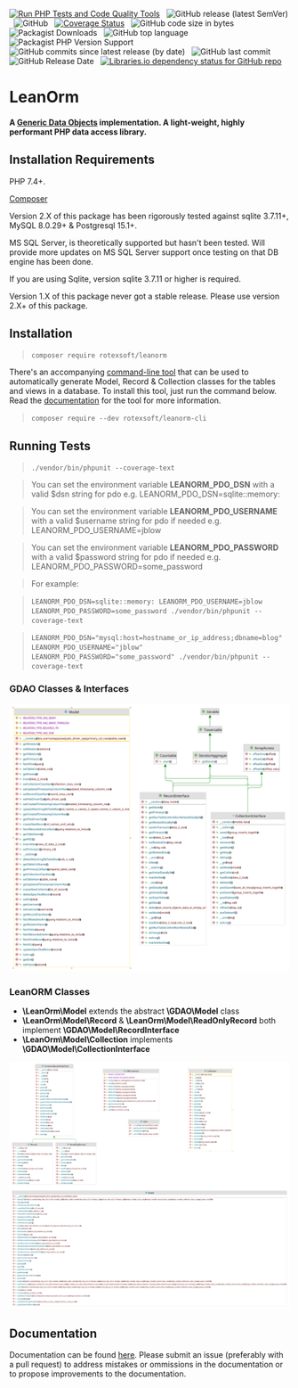 [![Run PHP Tests and Code Quality Tools](https://github.com/rotexsoft/leanorm/actions/workflows/php.yml/badge.svg)](https://github.com/rotexsoft/leanorm/actions/workflows/php.yml) &nbsp; 
![GitHub release (latest SemVer)](https://img.shields.io/github/v/release/rotexsoft/leanorm) &nbsp; 
![GitHub](https://img.shields.io/github/license/rotexsoft/leanorm) &nbsp; 
[![Coverage Status](https://coveralls.io/repos/github/rotexsoft/leanorm/badge.svg)](https://coveralls.io/github/rotexsoft/leanorm) &nbsp; 
![GitHub code size in bytes](https://img.shields.io/github/languages/code-size/rotexsoft/leanorm) &nbsp; 
![Packagist Downloads](https://img.shields.io/packagist/dt/rotexsoft/leanorm) &nbsp; 
![GitHub top language](https://img.shields.io/github/languages/top/rotexsoft/leanorm) &nbsp; 
![Packagist PHP Version Support](https://img.shields.io/packagist/php-v/rotexsoft/leanorm) &nbsp; 
![GitHub commits since latest release (by date)](https://img.shields.io/github/commits-since/rotexsoft/leanorm/latest) &nbsp; 
![GitHub last commit](https://img.shields.io/github/last-commit/rotexsoft/leanorm) &nbsp; 
![GitHub Release Date](https://img.shields.io/github/release-date/rotexsoft/leanorm) &nbsp; 
<a href="https://libraries.io/github/rotexsoft/leanorm">
    <img alt="Libraries.io dependency status for GitHub repo" src="https://img.shields.io/librariesio/github/rotexsoft/leanorm">
</a>

# LeanOrm

#### A [Generic Data Objects](https://github.com/rotexsoft/gdao/blob/master/README.md) implementation. A light-weight, highly performant PHP data access library. 

## Installation Requirements

PHP 7.4+.

[Composer](https://getcomposer.org/)

Version 2.X of this package has been rigorously tested against sqlite 3.7.11+, 
MySQL 8.0.29+ & Postgresql 15.1+. 

MS SQL Server, is theoretically supported but hasn't been tested. 
Will provide more updates on MS SQL Server support once testing 
on that DB engine has been done.

If you are using Sqlite, version sqlite 3.7.11 or higher is required.

Version 1.X of this package never got a stable release. Please use version 2.X+ of this package.

## Installation

>`composer require rotexsoft/leanorm`

There's an accompanying [command-line tool](https://github.com/rotexsoft/leanorm-cli) that can be used to automatically generate Model, Record & Collection classes for the tables and views in a database. To install this tool, just run the command below. Read the [documentation](https://github.com/rotexsoft/leanorm-cli/blob/main/README.md) for the tool for more information.

> `composer require --dev rotexsoft/leanorm-cli`

## Running Tests

>`./vendor/bin/phpunit --coverage-text`

> You can set the environment variable **LEANORM_PDO_DSN** with a valid $dsn string for pdo e.g. LEANORM_PDO_DSN=sqlite::memory:

> You can set the environment variable **LEANORM_PDO_USERNAME** with a valid $username string for pdo if needed e.g. LEANORM_PDO_USERNAME=jblow

> You can set the environment variable **LEANORM_PDO_PASSWORD** with a valid $password string for pdo if needed e.g. LEANORM_PDO_PASSWORD=some_password

> For example:

>   `LEANORM_PDO_DSN=sqlite::memory: LEANORM_PDO_USERNAME=jblow LEANORM_PDO_PASSWORD=some_password ./vendor/bin/phpunit --coverage-text`

>   `LEANORM_PDO_DSN="mysql:host=hostname_or_ip_address;dbname=blog" LEANORM_PDO_USERNAME="jblow" LEANORM_PDO_PASSWORD="some_password" ./vendor/bin/phpunit --coverage-text`

### GDAO Classes & Interfaces

![GDAO Classes & Interfaces](https://raw.githubusercontent.com/rotexsoft/gdao/master/class-diagram.svg)

### LeanORM Classes

* **\LeanOrm\Model** extends the abstract **\GDAO\Model** class
* **\LeanOrm\Model\Record** & **\LeanOrm\Model\ReadOnlyRecord** both implement **\GDAO\Model\RecordInterface**
* **\LeanOrm\Model\Collection** implements **\GDAO\Model\CollectionInterface**

![LeanORM Classes](class-diagram.svg)

## Documentation
Documentation can be found [here](docs/index.md). 
Please submit an issue (preferably with a pull request) to address mistakes 
or ommissions in the documentation or to propose improvements to the documentation. 
